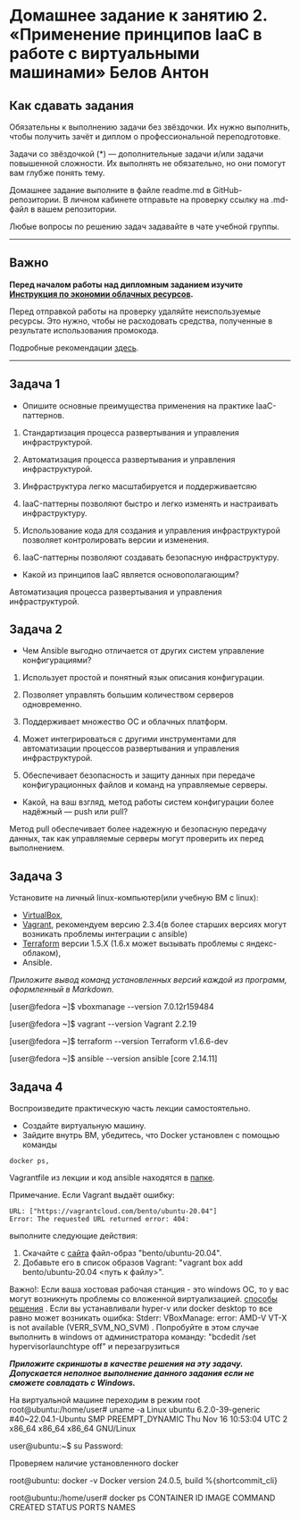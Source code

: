 
# Домашнее задание к занятию 2. «Применение принципов IaaC в работе с виртуальными машинами» Белов Антон

## Как сдавать задания

Обязательны к выполнению задачи без звёздочки. Их нужно выполнить, чтобы получить зачёт и диплом о профессиональной переподготовке.

Задачи со звёздочкой (*) — дополнительные задачи и/или задачи повышенной сложности. Их выполнять не обязательно, но они помогут вам глубже понять тему.

Домашнее задание выполните в файле readme.md в GitHub-репозитории. В личном кабинете отправьте на проверку ссылку на .md-файл в вашем репозитории.

Любые вопросы по решению задач задавайте в чате учебной группы.

---


## Важно

**Перед началом работы над дипломным заданием изучите [Инструкция по экономии облачных ресурсов](https://github.com/netology-code/devops-materials/blob/master/cloudwork.MD).**

Перед отправкой работы на проверку удаляйте неиспользуемые ресурсы.
Это нужно, чтобы не расходовать средства, полученные в результате использования промокода.

Подробные рекомендации [здесь](https://github.com/netology-code/virt-homeworks/blob/virt-11/r/README.md).

---

## Задача 1

- Опишите основные преимущества применения на практике IaaC-паттернов.

1. Стандартизация процесса развертывания и управления инфраструктурой.

2. Автоматизация процесса развертывания и управления инфраструктурой.
  
3. Инфраструктура легко масштабируется и поддерживаетсяю

4. IaaC-паттерны позволяют быстро и легко изменять и настраивать инфраструктуру.

5. Использование кода для создания и управления инфраструктурой позволяет контролировать версии и изменения.

6. IaaC-паттерны позволяют создавать безопасную инфраструктуру.

- Какой из принципов IaaC является основополагающим?

Автоматизация процесса развертывания и управления инфраструктурой.

## Задача 2

- Чем Ansible выгодно отличается от других систем управление конфигурациями?

1. Использует простой и понятный язык описания конфигурации.

2. Позволяет управлять большим количеством серверов одновременно.

3. Поддерживает множество ОС и облачных платформ.

4. Может интегрироваться с другими инструментами для автоматизации процессов развертывания и управления инфраструктурой.

5. Обеспечивает безопасность и защиту данных при передаче конфигурационных файлов и команд на управляемые серверы.

- Какой, на ваш взгляд, метод работы систем конфигурации более надёжный — push или pull?

Метод pull обеспечивает более надежную и безопасную передачу данных, так как управляемые серверы могут проверить их перед выполнением.

## Задача 3

Установите на личный linux-компьютер(или учебную ВМ с linux):

- [VirtualBox](https://www.virtualbox.org/),
- [Vagrant](https://github.com/netology-code/devops-materials), рекомендуем версию 2.3.4(в более старших версиях могут возникать проблемы интеграции с ansible)
- [Terraform](https://github.com/netology-code/devops-materials/blob/master/README.md)  версии 1.5.Х (1.6.х может вызывать проблемы с яндекс-облаком),
- Ansible.

*Приложите вывод команд установленных версий каждой из программ, оформленный в Markdown.*

[user@fedora ~]$ vboxmanage --version
7.0.12r159484

[user@fedora ~]$ vagrant --version
Vagrant 2.2.19

[user@fedora ~]$ terraform --version
Terraform v1.6.6-dev

[user@fedora ~]$ ansible --version
ansible [core 2.14.11]

## Задача 4 

Воспроизведите практическую часть лекции самостоятельно.

- Создайте виртуальную машину.
- Зайдите внутрь ВМ, убедитесь, что Docker установлен с помощью команды
```
docker ps,
```
Vagrantfile из лекции и код ansible находятся в [папке](https://github.com/netology-code/virt-homeworks/tree/virt-11/05-virt-02-iaac/src).

Примечание. Если Vagrant выдаёт ошибку:
```
URL: ["https://vagrantcloud.com/bento/ubuntu-20.04"]     
Error: The requested URL returned error: 404:
```

выполните следующие действия:

1. Скачайте с [сайта](https://app.vagrantup.com/bento/boxes/ubuntu-20.04) файл-образ "bento/ubuntu-20.04".
2. Добавьте его в список образов Vagrant: "vagrant box add bento/ubuntu-20.04 <путь к файлу>".

Важно!: Если ваша хостовая рабочая станция - это windows ОС, то у вас могут возникнуть проблемы со вложенной виртуализацией.  [способы решения](https://www.comss.ru/page.php?id=7726)  . Если вы устанавливали hyper-v или docker desktop то  все равно может возникать ошибка: Stderr: VBoxManage: error: AMD-V VT-X is not available (VERR_SVM_NO_SVM) . Попробуйте в этом случае выполнить в windows от администратора команду: "bcdedit /set hypervisorlaunchtype off" и перезагрузиться

***Приложите скриншоты в качестве решения на эту задачу. Допускается неполное выполнение данного задания если не сможете совладать с Windows.*** 

На виртуальной машине переходим в режим root root@ubuntu:/home/user# uname -a Linux ubuntu 6.2.0-39-generic #40~22.04.1-Ubuntu SMP PREEMPT_DYNAMIC Thu Nov 16 10:53:04 UTC 2 x86_64 x86_64 x86_64 GNU/Linux

user@ubuntu:~$ su Password:

Проверяем наличие установленного docker

root@ubuntu: docker -v Docker version 24.0.5, build %{shortcommit_cli}

root@ubuntu:/home/user# docker ps CONTAINER ID IMAGE COMMAND CREATED STATUS PORTS NAMES
